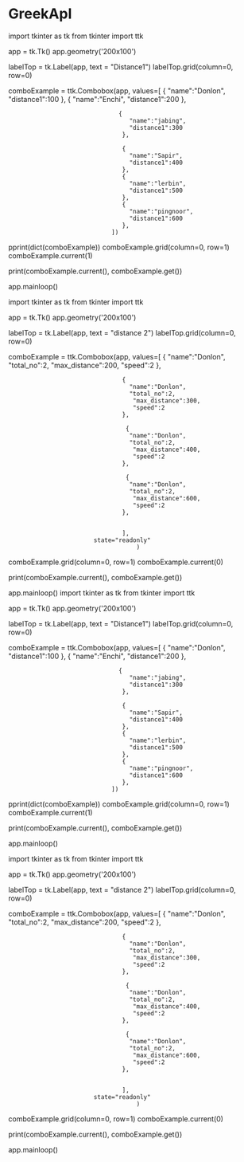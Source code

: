 # GreekApI
import tkinter as tk
from tkinter import ttk
 
app = tk.Tk() 
app.geometry('200x100')

labelTop = tk.Label(app,
                    text = "Distance1")
labelTop.grid(column=0, row=0)

comboExample = ttk.Combobox(app, 
                            values=[
                                    {
                                      "name":"Donlon",
                                      "distance1":100
                                    },
                                    {
                                      "name":"Enchi",
                                      "distance1":200
                                    },
                                    
                                   {
                                      "name":"jabing",
                                      "distance1":300
                                    },
                                    
                                    {
                                      "name":"Sapir",
                                      "distance1":400
                                    },
                                    {
                                      "name":"lerbin",
                                      "distance1":500
                                    },
                                    {
                                      "name":"pingnoor",
                                      "distance1":600
                                    },
                                 ])
pprint(dict(comboExample)) 
comboExample.grid(column=0, row=1)
comboExample.current(1)

print(comboExample.current(), comboExample.get())

app.mainloop()

import tkinter as tk
from tkinter import ttk
 
app = tk.Tk() 
app.geometry('200x100')

labelTop = tk.Label(app,
                    text = "distance 2")
labelTop.grid(column=0, row=0)

comboExample = ttk.Combobox(app, 
                            values=[
                                      {
                                      "name":"Donlon",
                                      "total_no":2,
                                       "max_distance":200,
                                       "speed":2
                                    },
                                     
                                    {
                                      "name":"Donlon",
                                      "total_no":2,
                                       "max_distance":300,
                                       "speed":2
                                    },
                                     
                                     {
                                      "name":"Donlon",
                                      "total_no":2,
                                       "max_distance":400,
                                       "speed":2
                                    },
                                     
                                     {
                                      "name":"Donlon",
                                      "total_no":2,
                                       "max_distance":600,
                                       "speed":2
                                    },
                            
                                     
                                    ],
                            state="readonly"
                                        )

comboExample.grid(column=0, row=1)
comboExample.current(0)

print(comboExample.current(), comboExample.get())

app.mainloop()
    import tkinter as tk
from tkinter import ttk
 
app = tk.Tk() 
app.geometry('200x100')

labelTop = tk.Label(app,
                    text = "Distance1")
labelTop.grid(column=0, row=0)

comboExample = ttk.Combobox(app, 
                            values=[
                                    {
                                      "name":"Donlon",
                                      "distance1":100
                                    },
                                    {
                                      "name":"Enchi",
                                      "distance1":200
                                    },
                                    
                                   {
                                      "name":"jabing",
                                      "distance1":300
                                    },
                                    
                                    {
                                      "name":"Sapir",
                                      "distance1":400
                                    },
                                    {
                                      "name":"lerbin",
                                      "distance1":500
                                    },
                                    {
                                      "name":"pingnoor",
                                      "distance1":600
                                    },
                                 ])
pprint(dict(comboExample)) 
comboExample.grid(column=0, row=1)
comboExample.current(1)

print(comboExample.current(), comboExample.get())

app.mainloop()

import tkinter as tk
from tkinter import ttk
 
app = tk.Tk() 
app.geometry('200x100')

labelTop = tk.Label(app,
                    text = "distance 2")
labelTop.grid(column=0, row=0)

comboExample = ttk.Combobox(app, 
                            values=[
                                      {
                                      "name":"Donlon",
                                      "total_no":2,
                                       "max_distance":200,
                                       "speed":2
                                    },
                                     
                                    {
                                      "name":"Donlon",
                                      "total_no":2,
                                       "max_distance":300,
                                       "speed":2
                                    },
                                     
                                     {
                                      "name":"Donlon",
                                      "total_no":2,
                                       "max_distance":400,
                                       "speed":2
                                    },
                                     
                                     {
                                      "name":"Donlon",
                                      "total_no":2,
                                       "max_distance":600,
                                       "speed":2
                                    },
                            
                                     
                                    ],
                            state="readonly"
                                        )

comboExample.grid(column=0, row=1)
comboExample.current(0)

print(comboExample.current(), comboExample.get())

app.mainloop()
    
